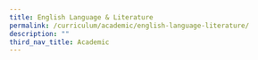 ```yaml
---
title: English Language & Literature
permalink: /curriculum/academic/english-language-literature/
description: ""
third_nav_title: Academic
---
```


